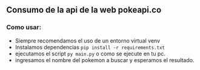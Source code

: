 ## Consumo de la api de la web pokeapi.co
### Como usar:
* Siempre recomendamos el uso de un entorno virtual venv
* Instalamos dependencias ``` pip install -r requirements.txt ```
* ejecutamos el script ``` py main.py ``` o como se ejecute en tu pc.
* ingresamos el nombre del pokemon a buscar y esperamos el resultado.